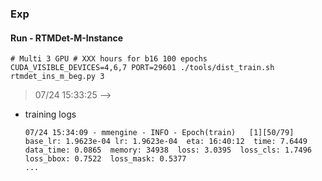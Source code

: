 ### Exp

#### Run - RTMDet-M-Instance
```
# Multi 3 GPU # XXX hours for b16 100 epochs
CUDA_VISIBLE_DEVICES=4,6,7 PORT=29601 ./tools/dist_train.sh rtmdet_ins_m_beg.py 3
```
> 07/24 15:33:25 --> 
- training logs
  ```logs
  07/24 15:34:09 - mmengine - INFO - Epoch(train)   [1][50/79]  base_lr: 1.9623e-04 lr: 1.9623e-04  eta: 16:40:12  time: 7.6449  data_time: 0.0865  memory: 34938  loss: 3.0395  loss_cls: 1.7496  loss_bbox: 0.7522  loss_mask: 0.5377  
  ...
  
  ```